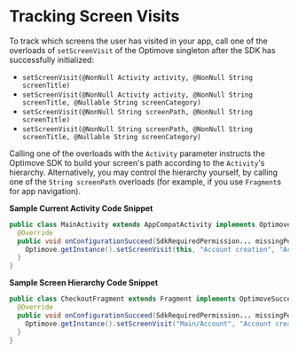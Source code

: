 # Tracking Screen Visits
To track which screens the user has visited in your app, call one of the overloads of `setScreenVisit` of the Optimove singleton after the SDK has successfully initialized:
- `setScreenVisit(@NonNull Activity activity, @NonNull String screenTitle)`
- `setScreenVisit(@NonNull Activity activity, @NonNull String screenTitle, @Nullable String screenCategory)`
- `setScreenVisit(@NonNull String screenPath, @NonNull String screenTitle)`
- `setScreenVisit(@NonNull String screenPath, @NonNull String screenTitle, @Nullable String screenCategory)`

Calling one of the overloads with the `Activity` parameter instructs the Optimove SDK to build your screen's path according to the `Activity`'s hierarchy. Alternatively, you may control the hierarchy yourself, by calling one of the `String screenPath` overloads (for example, if you use `Fragment`s for app navigation).

**Sample Current Activity Code Snippet**
```java
public class MainActivity extends AppCompatActivity implements OptimoveSuccessStateListener {
  @Override
  public void onConfigurationSucceed(SdkRequiredPermission... missingPermissions) {
    Optimove.getInstance().setScreenVisit(this, "Account creation", "Accounts");
  }
}
```

**Sample Screen Hierarchy Code Snippet**
```java
public class CheckoutFragment extends Fragment implements OptimoveSuccessStateListener {
  @Override
  public void onConfigurationSucceed(SdkRequiredPermission... missingPermissions) {
    Optimove.getInstance().setScreenVisit("Main/Account", "Account creation", "Accounts");
  }
}
```
